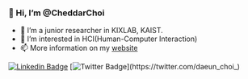 

### 👋 Hi, I’m @CheddarChoi
- 🌱 I’m a junior researcher in KIXLAB, KAIST.
- 👀 I’m interested in HCI(Human-Computer Interaction)
- 📫 More information on my [website](https://daeunchoi.com/)

[![Linkedin Badge](https://img.shields.io/badge/-LinkedIn-blue?style=flat-square&logo=Linkedin&logoColor=white&link=https://www.linkedin.com/in/daeun-choi-1103/)](https://www.linkedin.com/in/daeun-choi-1103/)
[![Twitter Badge](https://img.shields.io/badge/twitter-1DA1F2?style=flat-square&logo=twitter&logoColor=white&link=https://twitter.com/daeun_choi_)](https://twitter.com/daeun_choi_)

<!---
CheddarChoi/CheddarChoi is a ✨ special ✨ repository because its `README.md` (this file) appears on your GitHub profile.
You can click the Preview link to take a look at your changes.
--->
